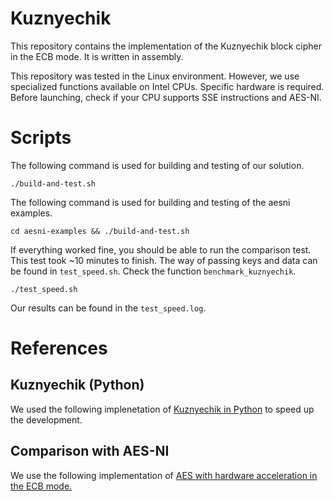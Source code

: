 # Kuznyechik

This repository contains the implementation of the Kuznyechik block cipher in the ECB mode. It is written in assembly.

This repository was tested in the Linux environment.
However, we use specialized functions available on Intel CPUs. Specific hardware is required. Before launching, check if your CPU supports SSE instructions and AES-NI.

# Scripts
The following command is used for building and testing of our solution.
```
./build-and-test.sh
```

The following command is used for building and testing of the aesni examples.
```
cd aesni-examples && ./build-and-test.sh
```

If everything worked fine, you should be able to run the comparison test.
This test took ~10 minutes to finish.
The way of passing keys and data can be found in `test_speed.sh`.
Check the function `benchmark_kuznyechik`. 
```
./test_speed.sh
```

Our results can be found in the `test_speed.log`.

# References
## Kuznyechik (Python)
We used the following implenetation of [Kuznyechik in Python](https://github.com/jacksoninfosec/kuznyechik) to speed up the development.

## Comparison with AES-NI
We use the following implementation of [AES with hardware acceleration in the ECB mode.](https://github.com/kmcallister/aesni-examples)
